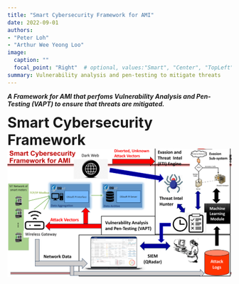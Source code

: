 ```yaml
---
title: "Smart Cybersecurity Framework for AMI"
date: 2022-09-01
authors:
- "Peter Loh"
- "Arthur Wee Yeong Loo"
image: 
  caption: ""
  focal_point: "Right"  # optional, values:"Smart", "Center", "TopLeft", "Top", "TopRight", "Left", "Right", "BottomLeft", "Bottom", "BottomRight"
summary: Vulnerability analysis and pen-testing to mitigate threats
---
```


***A Framework for AMI that perfoms Vulnerability Analysis and Pen-Testing (VAPT) to ensure that threats are mitigated.***

**<font size = 6>Smart Cybersecurity Framework**</font>
![smart cybersecurity framework](./smart-cybersecurity-for-AMI-framework.png)